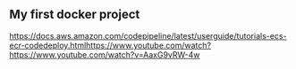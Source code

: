 ## My first docker project

https://docs.aws.amazon.com/codepipeline/latest/userguide/tutorials-ecs-ecr-codedeploy.htmlhttps://www.youtube.com/watch?https://www.youtube.com/watch?v=AaxG9vRW-4w

